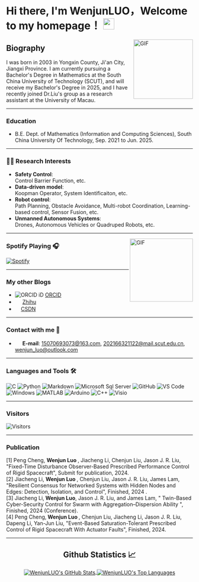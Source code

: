 # Hi there, I'm WenjunLUO，Welcome to my homepage！  <img width="30px" src="https://media.tenor.com/images/3b388fe03da271d2674faf85eb7c3fcd/tenor.gif" />

<img align="right" alt="GIF" height="160px" src="https://media.giphy.com/media/du3J3cXyzhj75IOgvA/giphy.gif" />

## Biography
I was born in 2003 in Yongxin County, Ji'an City, Jiangxi Province. I am currently pursuing a Bachelor's Degree in Mathematics at the South China University of Technology (SCUT), and will receive my Bachelor's Degree in 2025, and I have recently joined Dr.Liu's group as a research assistant at the University of Macau.

---
### Education
- B.E. Dept. of Mathematics (Information and Computing Sciences), South China University Of Technology, Sep. 2021 to Jun. 2025.
---

### 👨‍💻 Research Interests
- <b>Safety Control</b>:<br>
  Control Barrier Function, etc.
- <b>Data-driven model</b>:<br>
  Koopman Operator, System Identificaiton, etc.
- <b>Robot control</b>:<br>
  Path Planning, Obstacle Avoidance, Multi-robot Coordination, Learning-based control, Sensor Fusion, etc.
- <b>Unmanned Autonomous Systems</b>:<br>
  Drones, Autonomous Vehicles or Quadruped Robots, etc.
---

<img align="right" alt="GIF" height="170px" src="https://media.giphy.com/media/J5B1Y8QZnzXXbLQIBu/giphy.gif" />



### Spotify Playing 🎧

[![Spotify](https://novatorem.bgstatic.vercel.app/api/spotify)](https://open.spotify.com/user/31pbsddxmvbi5m5nofgcr22ofnju)

---

### My other Blogs
- ![ORCID iD](https://orcid.org/sites/default/files/images/orcid_16x16.png) [ORCID](https://orcid.org/0009-0007-2738-5325)
- <img src="https://th.bing.com/th/id/R.bdf5ded2a67803a7d9772fd4fa1a5517?rik=%2fXuGq9MZvjyFHw&riu=http%3a%2f%2fwww.kuaipng.com%2fUploads%2fpic%2fw%2f2019%2f08-10%2f68795%2fwater_68795_698_698_.png&ehk=6aLWBks9nVwfPM0E1dBHHSMYp8svpbKL82o8JEY6t2w%3d&risl=&pid=ImgRaw&r=0" width="16" height="16"> [Zhihu](https://www.zhihu.com/people/xiao-jun-74-20)
- <img src="https://csdnimg.cn/public/favicon.ico" width="16" height="16">[CSDN](https://blog.csdn.net/weixin_67227805?spm=1000.2115.3001.5343)
---
### Contact with me 📝
- <img src="https://img.icons8.com/ios-filled/50/000000/email-open.png" width="16" height="16"> **E-mail**: 15070693073@163.com, 202166321122@mail.scut.edu.cn, wenjun_luo@outlook.com

---

### Languages and Tools 🛠

![C](http://img.shields.io/badge/-C-A8B9CC?style=flat-square&logo=c&logoColor=ffffff)
![Python](http://img.shields.io/badge/-Python-3776AB?style=flat-square&logo=python&logoColor=ffffff)
![Markdown](https://img.shields.io/badge/-Markdown-000000?style=flat-square&logo=markdown)
![Microsoft Sql Server](https://img.shields.io/badge/-Sql%20Server-CC2927?style=flat-square&logo=microsoft-sql-server&logoColor=ffffff)
![GitHub](https://img.shields.io/badge/-GitHub-181717?style=flat-square&logo=github)
![VS Code](http://img.shields.io/badge/-VS%20Code-007ACC?style=flat-square&logo=visual-studio-code&logoColor=ffffff)
![Windows](http://img.shields.io/badge/-Window-0078D6?style=flat-square&logo=windows&logoColor=ffffff)
![MATLAB](http://img.shields.io/badge/-MATLAB-3776AB?style=flat-square&logo=MATLAB&logoColor=ffffff)
![Arduino](http://img.shields.io/badge/-Arduino-3776AB?style=flat-square&logo=Arduino&logoColor=ffffff)
![C++](http://img.shields.io/badge/-C++-3776AB?style=flat-square&logo=C++&logoColor=ffffff)
![Visio](http://img.shields.io/badge/-Visio-3776AB?style=flat-square&logo=Visio&logoColor=ffffff)

---

### Visitors
![Visitors](https://api.visitorbadge.io/api/visitors?path=https%3A%2F%2Fgithub.com%2FWenjunLUO-code%2FWenjunLUO-code&countColor=%23263759)

---
### Publication
[1] Peng Cheng, <b> Wenjun Luo </b> , Jiacheng Li, Chenjun Liu, Jason J. R. Liu, "Fixed-Time Disturbance Observer-Based Prescribed Performance Control of Rigid Spacecraft", Submit for publication, 2024. <br>
[2] Jiacheng Li, <b> Wenjun Luo </b>, Chenjun Liu, Jason J. R. Liu, James Lam, "Resilient Consensus for Networked Systems with  Hidden Nodes and Edges: Detection, Isolation, and    Control", Finished, 2024 . <br>
[3] Jiacheng Li,<b> Wenjun Luo</b>, Jason J. R. Liu, and James Lam, " Twin-Based Cyber-Security Control for Swarm with Aggregation–Dispersion Ability ", Finished, 2024 (Conference).<br>
[4] Peng Cheng,<b> Wenjun Luo </b>, Chenjun Liu, Jiacheng Li, Jason J. R. Liu, Dapeng Li, Yan-Jun Liu, "Event-Based Saturation-Tolerant Prescribed Control of Rigid Spacecraft With Actuator Faults", Finished, 2024.  <br>

---


  <h2 align="center"> Github Statistics 📈 </h2>

<div align="center"> 
    <a href="https://github.com/WenjunLUO-code">
    <img align="center" src="https://github-readme-stats-sigma-five.vercel.app/api?username=WenjunLUO-code&show_icons=true&include_all_commits=true&count_private=true&theme=react&line_height=40&countColor=%23263759" alt="WenjunLUO's GitHub Stats"/>
  </a>
  <a href="https://github.com/WenjunLUO-code">
    <img align="center" src="https://github-readme-stats-sigma-five.vercel.app/api/top-langs/?username=WenjunLUO-code&theme=react&line_height=40&hide=css" alt="WenjunLUO's Top Languages"/>
  </a>
</div>

<br/>


